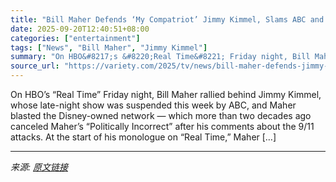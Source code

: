 ```yaml
---
title: "Bill Maher Defends ‘My Compatriot’ Jimmy Kimmel, Slams ABC and Recalls Getting Fired by the Network: ‘ABC Stands for “Always Be Caving”‘"
date: 2025-09-20T12:40:51+08:00
categories: ["entertainment"]
tags: ["News", "Bill Maher", "Jimmy Kimmel"]
summary: "On HBO&#8217;s &#8220;Real Time&#8221; Friday night, Bill Maher rallied behind Jimmy Kimmel, whose late-night show was suspended this week by ABC, and Maher blasted the Disney-owned network &#8212; wh"
source_url: "https://variety.com/2025/tv/news/bill-maher-defends-jimmy-kimmel-slams-abc-always-be-caving-1236525144/"
---
```


On HBO&#8217;s &#8220;Real Time&#8221; Friday night, Bill Maher rallied behind Jimmy Kimmel, whose late-night show was suspended this week by ABC, and Maher blasted the Disney-owned network &#8212; which more than two decades ago canceled Maher&#8217;s &#8220;Politically Incorrect&#8221; after his comments about the 9/11 attacks. At the start of his monologue on &#8220;Real Time,&#8221; Maher [&#8230;]

---

*来源: [原文链接](https://variety.com/2025/tv/news/bill-maher-defends-jimmy-kimmel-slams-abc-always-be-caving-1236525144/)*
